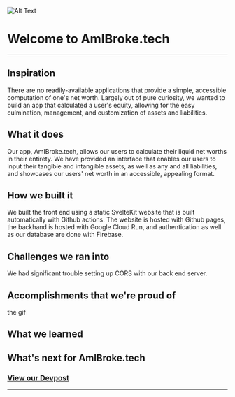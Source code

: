 ![Alt Text](https://i.imgur.com/jgp6YuC.gif)

# Welcome to **AmIBroke.tech**
---
## Inspiration
There are no readily-available applications that provide a simple, accessible computation of one's net worth. Largely out of pure curiosity, we wanted to build an app that calculated a user's equity, allowing for the easy culmination, management, and customization of assets and liabilities.

## What it does
Our app, AmIBroke.tech, allows our users to calculate their liquid net worths in their entirety. We have provided an interface that enables our users to input their tangible and intangible assets, as well as any and all liabilities, and showcases our users' net worth in an accessible, appealing format.

## How we built it
We built the front end using a static SvelteKit website that is built automatically with Github actions. The website is hosted with Github pages, the backhand is hosted with Google Cloud Run, and authentication as well as our database are done with Firebase. 

## Challenges we ran into
We had significant trouble setting up CORS with our back end server. 

## Accomplishments that we're proud of
the gif

## What we learned


## What's next for AmIBroke.tech

### [View our Devpost](https://devpost.com/software/we-dont-have-a-project-name-yet)
---
